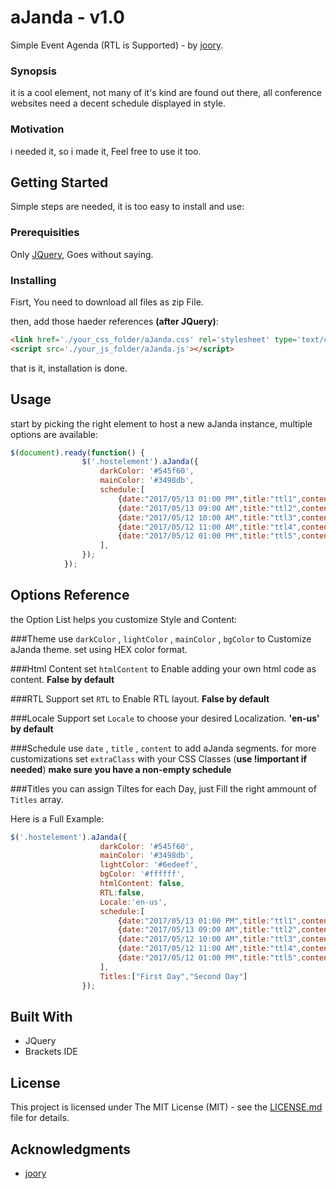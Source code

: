 # aJanda - v1.0

Simple Event Agenda (RTL is Supported) - by [joory](http://www.joory.me/).

### Synopsis

it is a cool element, not many of it's kind are found out there, all conference websites need a decent schedule displayed in style.

### Motivation

i needed it, so i made it, Feel free to use it too.

## Getting Started

Simple steps are needed, it is too easy to install and use:

### Prerequisities

Only [JQuery](https://code.jquery.com/), Goes without saying.

### Installing

Fisrt, You need to download all files as zip File. 

then, add those haeder references **(after JQuery)**:

```html
<link href='./your_css_folder/aJanda.css' rel='stylesheet' type='text/css'/>
<script src='./your_js_folder/aJanda.js'></script>
```

that is it, installation is done. 

## Usage

start by picking the right element to host a new aJanda instance, multiple options are available:

```javascript
$(document).ready(function() {
                $('.hostelement').aJanda({		 
                    darkColor: '#545f60',
                    mainColor: '#3498db',
                    schedule:[
                        {date:"2017/05/13 01:00 PM",title:"ttl1",content:"sample content1"},
                        {date:"2017/05/13 09:00 AM",title:"ttl2",content:"sample content2"},
                        {date:"2017/05/12 10:00 AM",title:"ttl3",content:"sample content3"},
                        {date:"2017/05/12 11:00 AM",title:"ttl4",content:"sample content4"},
                        {date:"2017/05/12 01:00 PM",title:"ttl5",content:"sample content5"}
                    ],
                }); 
            });
```
## Options Reference

the Option List helps you customize Style and Content:

###Theme
use `darkColor` , `lightColor` , `mainColor` , `bgColor` to Customize aJanda theme. set using HEX color format.

###Html Content
set `htmlContent` to Enable adding your own html code as content. **False by default** 

###RTL Support
set `RTL` to Enable RTL layout. **False by default** 

###Locale Support
set `Locale` to choose your desired Localization. **'en-us' by default** 

###Schedule
use `date` , `title` , `content` to add aJanda segments.
for more customizations set `extraClass` with your CSS Classes (**use !important if needed**)
**make sure you have a non-empty schedule** 

###Titles
you can assign Tiltes for each Day, just Fill the right ammount of `Titles` array.

Here is a Full Example:
```javascript
$('.hostelement').aJanda({		 
                    darkColor: '#545f60',
                    mainColor: '#3498db',
                    lightColor: '#6edeef',
                    bgColor: '#ffffff',
                    htmlContent: false,
                    RTL:false,
                    Locale:'en-us',
                    schedule:[
                        {date:"2017/05/13 01:00 PM",title:"ttl1",content:"sample content1",extraClass:"myclass"},
                        {date:"2017/05/13 09:00 AM",title:"ttl2",content:"sample content2"},
                        {date:"2017/05/12 10:00 AM",title:"ttl3",content:"sample content3"},
                        {date:"2017/05/12 11:00 AM",title:"ttl4",content:"sample content4"},
                        {date:"2017/05/12 01:00 PM",title:"ttl5",content:"sample content5"}
                    ],
                    Titles:["First Day","Second Day"]
                });
```

## Built With

* JQuery
* Brackets IDE

## License

This project is licensed under The MIT License (MIT) - see the [LICENSE.md](LICENSE.md) file for details.

## Acknowledgments

* [joory](http://www.joory.me/)
